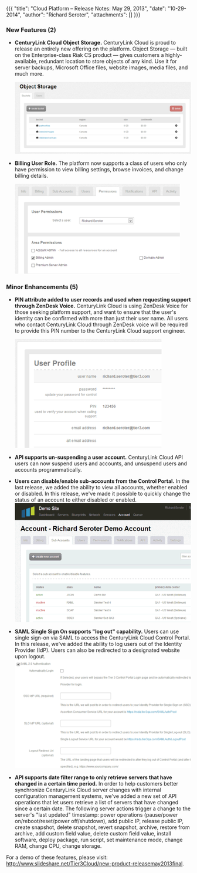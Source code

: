 {{{
  "title": "Cloud Platform – Release Notes: May 29, 2013",
  "date": "10-29-2014",
  "author": "Richard Seroter",
  "attachments": []
}}}

### New Features (2)

* **CenturyLink Cloud Object Storage.** CenturyLink Cloud is proud to release an entirely new offering on the platform. Object Storage &mdash; built on the Enterprise-class Riak CS product &mdash; gives customers a highly-available, redundant location to store objects of any kind. Use it for server backups, Microsoft Office files, website images, media files, and much more.

  ![](../../images/release05-29_05.png)

* **Billing User Role.** The platform now supports a class of users who only have permission to view billing settings, browse invoices, and change billing details.

  ![](../../images/release05-29_01.png)

### Minor Enhancements (5)

* **PIN attribute added to user records and used when requesting support through ZenDesk Voice.** CenturyLink Cloud is using ZenDesk Voice for those seeking platform support, and want to ensure that the user's identity can be confirmed with more than just their user name. All users who contact CenturyLink Cloud through ZenDesk voice will be required to provide this PIN number to the CenturyLink Cloud support engineer.</strong>

    ![](../../images/release05-29_02.png)

* **API supports un-suspending a user account.** CenturyLink Cloud API users can now suspend users and accounts, and unsuspend users and accounts programmatically.</li>

* **Users can disable/enable sub-accounts from the Control Portal.** In the last release, we added the ability to view all accounts, whether enabled or disabled. In this release, we've made it possible to quickly change the status of an account to either disabled or enabled.
  ![](../../images/release05-29_04.gif)

* **SAML Single Sign On supports "log out" capability.** Users can use single sign-on via SAML to access the CenturyLink Cloud Control Portal. In this release, we've added the ability to log users out of the Identity Provider (IdP). Users can also be redirected to a designated website upon logout.
  ![](../../images/release05-29_03.png)

* **API supports date filter range to only retrieve servers that have changed in a certain time period.** In order to help customers better synchronize CenturyLink Cloud server changes with internal configuration management systems, we've added a new set of API operations that let users retrieve a list of servers that have changed since a certain date. The following server actions trigger a change to the server's "last updated" timestamp: power operations (pause/power on/reboot/reset/power off/shutdown), add public IP, release public IP, create snapshot, delete snapshot, revert snapshot, archive, restore from archive, add custom field value, delete custom field value, install software, deploy package, run script, set maintenance mode, change RAM, change CPU, change storage.

For a demo of these features, please visit: <a href="http://www.slideshare.net/Tier3Cloud/new-product-releasemay2013final">http://www.slideshare.net/Tier3Cloud/new-product-releasemay2013final</a>.</p>
